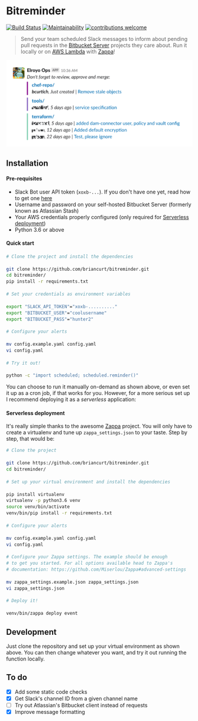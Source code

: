 # Bitreminder

[![Build Status](https://travis-ci.org/briancurt/bitreminder.svg?branch=master)](https://travis-ci.org/briancurt/bitreminder)
[![Maintainability](https://api.codeclimate.com/v1/badges/82c12744307eb68e952d/maintainability)](https://codeclimate.com/github/briancurt/bitreminder/maintainability)
[![contributions welcome](https://img.shields.io/badge/contributions-welcome-brightgreen.svg?style=flat)](https://github.com/briancurt/bitreminder)

> Send your team scheduled Slack messages to inform about pending pull requests in the [Bitbucket Server](https://bitbucket.org/product/enterprise) projects they care about. Run it locally or on [AWS Lambda](https://aws.amazon.com/lambda/) with [Zappa](https://github.com/Miserlou/Zappa)!



![](images/screenshot_1.png)



## Installation

#### Pre-requisites

- Slack Bot user API token (`xoxb-...`). If you don't have one yet, read how to get one [here](https://api.slack.com/bot-users)
- Username and password on your self-hosted Bitbucket Server (formerly known as Atlassian Stash)
- Your AWS credentials properly configured (only required for [Serverless deployment](#serverless-deployment))
- Python 3.6 or above

#### Quick start

```bash
# Clone the project and install the dependencies

git clone https://github.com/briancurt/bitreminder.git
cd bitreminder/
pip install -r requirements.txt

# Set your credentials as environment variables

export "SLACK_API_TOKEN"="xoxb-.........."
export "BITBUCKET_USER"="coolusername"
export "BITBUCKET_PASS"="hunter2"

# Configure your alerts

mv config.example.yaml config.yaml
vi config.yaml

# Try it out!

python -c "import scheduled; scheduled.reminder()"

```

You can choose to run it manually on-demand as shown above, or even set it up as a cron job, if that works for you. However, for a more serious set up I recommend deploying it as a _serverless_ application: 

#### Serverless deployment

It's really simple thanks to the awesome [Zappa](https://github.com/Miserlou/Zappa) project. You will only have to create a virtualenv and tune up `zappa_settings.json` to your taste. Step by step, that would be:

```bash
# Clone the project

git clone https://github.com/briancurt/bitreminder.git
cd bitreminder/

# Set up your virtual environment and install the dependencies

pip install virtualenv
virtualenv -p python3.6 venv
source venv/bin/activate
venv/bin/pip install -r requirements.txt

# Configure your alerts

mv config.example.yaml config.yaml
vi config.yaml

# Configure your Zappa settings. The example should be enough
# to get you started. For all options available head to Zappa's
# documentation: https://github.com/Miserlou/Zappa#advanced-settings

mv zappa_settings.example.json zappa_settings.json
vi zappa_settings.json

# Deploy it!

venv/bin/zappa deploy event

```



## Development

Just clone the repository and set up your virtual environment as shown above. You can then change whatever you want, and try it out running the function locally.



## To do

- [x] Add some static code checks
- [x] Get Slack's channel ID from a given channel name
- [ ] Try out Atlassian's Bitbucket client instead of requests
- [x] Improve message formatting
